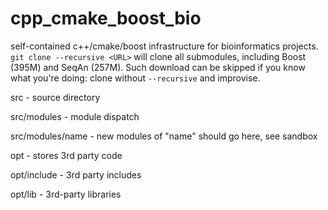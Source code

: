 # cpp_cmake_boost_bio
self-contained c++/cmake/boost infrastructure for bioinformatics projects. ```git clone --recursive <URL>``` will clone all submodules, including Boost (395M) and SeqAn (257M). Such download can be skipped if you know what you're doing: clone without ```--recursive``` and improvise.

src - source directory

src/modules - module dispatch

src/modules/name - new modules of "name" should go here, see sandbox

opt - stores 3rd party code

opt/include - 3rd party includes

opt/lib - 3rd-party libraries


